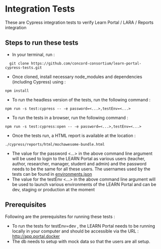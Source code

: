 # Integration Tests

These are Cypress integration tests to verify Learn Portal / LARA / Reports integration

## Steps to run these tests

- In your terminal, run :
```
  git clone https://github.com/concord-consortium/learn-portal-cypress-tests.git
```
- Once cloned, install necessary node_modules and dependencies (including Cypress) using :
```
npm install
```
- To run the headless version of the tests, run the following command :
```
npm run -s test:cypress -- -e password=<...>,testEnv=<...>
```
- To run the tests in a browser, run the following command :
```
npm run -s test:cypress:open -- -e password=<...>,testEnv=<...>
```
- Once the tests run, a HTML report is available at the location :
```
./cypress/reports/html/mochawesome-bundle.html
```
- The value for the password <...> in the above command line argument will be used to login to the LEARN Portal as various users (teacher, author, researcher, manager, student and admin) and the password needs to be the same for all these users. The usernames used by the tests can be found in [environments.json](https://github.com/concord-consortium/learn-portal-cypress-tests/blob/master/configuration/environments.json)
- The value for the testEnv <...> in the above command line argument will be used to launch various environments of the LEARN Portal and can be dev, staging or production at the moment

## Prerequisites

Following are the prerequisites for running these tests :
- To run the tests for testEnv=dev , the LEARN Portal needs to be running locally in your computer and should be accessible via the URL : http://app.portal.docker
- The db needs to setup with mock data so that the users are all setup.
